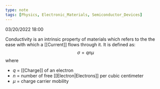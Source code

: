 ```yaml
---
type: note
tags: [Physics, Electronic_Materials, Semiconductor_Devices]
---
```

03/20/2022 18:00

  

Conductivity is an intrinsic property of materials which refers to the the ease with which a [[Current]] flows through it. It is defined as:
$$
\sigma = qn\mu
$$
where
- $q$ = [[Charge]] of an electron
- $n$ = number of free [[Electron|Electrons]] per cubic centimeter
- $\mu$ = charge carrier mobility